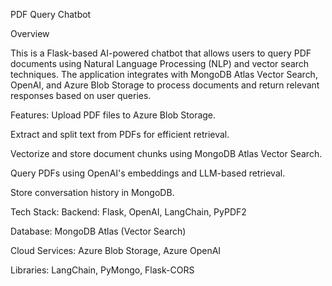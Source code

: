 PDF Query Chatbot

Overview

This is a Flask-based AI-powered chatbot that allows users to query PDF documents using Natural Language Processing (NLP) and vector search techniques. The application integrates with MongoDB Atlas Vector Search, OpenAI, and Azure Blob Storage to process documents and return relevant responses based on user queries.

Features:
Upload PDF files to Azure Blob Storage.

Extract and split text from PDFs for efficient retrieval.

Vectorize and store document chunks using MongoDB Atlas Vector Search.

Query PDFs using OpenAI's embeddings and LLM-based retrieval.

Store conversation history in MongoDB.

Tech Stack:
Backend: Flask, OpenAI, LangChain, PyPDF2

Database: MongoDB Atlas (Vector Search)

Cloud Services: Azure Blob Storage, Azure OpenAI

Libraries: LangChain, PyMongo, Flask-CORS

